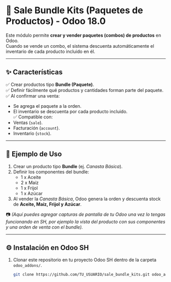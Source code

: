 # 🛒 Sale Bundle Kits (Paquetes de Productos) - Odoo 18.0

Este módulo permite **crear y vender paquetes (combos) de productos** en Odoo.  
Cuando se vende un combo, el sistema descuenta automáticamente el inventario de cada producto incluido en él.  

---

## ✨ Características

✅ Crear productos tipo **Bundle (Paquete)**.  
✅ Definir fácilmente qué productos y cantidades forman parte del paquete.  
✅ Al confirmar una venta:
- Se agrega el paquete a la orden.
- El inventario se descuenta por cada producto incluido.  
✅ Compatible con:
- Ventas (`sale`).
- Facturación (`account`).
- Inventario (`stock`).  

---

## 📸 Ejemplo de Uso

1. Crear un producto tipo **Bundle** (ej. *Canasta Básica*).  
2. Definir los componentes del bundle:
   - 1 x Aceite
   - 2 x Maíz
   - 1 x Frijol
   - 1 x Azúcar  
3. Al vender la *Canasta Básica*, Odoo genera la orden y descuenta stock de **Aceite, Maíz, Frijol y Azúcar**.  

📷 *(Aquí puedes agregar capturas de pantalla de tu Odoo una vez lo tengas funcionando en SH, por ejemplo la vista del producto con sus componentes y una orden de venta con el bundle).*  

---

## ⚙️ Instalación en Odoo SH

1. Clonar este repositorio en tu proyecto Odoo SH dentro de la carpeta `odoo_addons/`.  
   ```bash
   git clone https://github.com/TU_USUARIO/sale_bundle_kits.git odoo_addons/sale_bundle_kits
